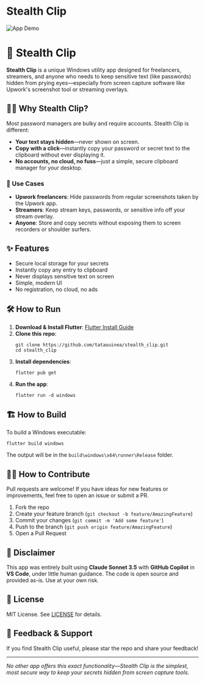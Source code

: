 # Stealth Clip

![App Demo](screencast.gif)

# 🚀 Stealth Clip

**Stealth Clip** is a unique Windows utility app designed for freelancers, streamers, and anyone who needs to keep sensitive text (like passwords) hidden from prying eyes—especially from screen capture software like Upwork's screenshot tool or streaming overlays.

## 🕵️‍♂️ Why Stealth Clip?

Most password managers are bulky and require accounts. Stealth Clip is different:
- **Your text stays hidden**—never shown on screen.
- **Copy with a click**—instantly copy your password or secret text to the clipboard without ever displaying it.
- **No accounts, no cloud, no fuss**—just a simple, secure clipboard manager for your desktop.

### 🎯 Use Cases
- **Upwork freelancers**: Hide passwords from regular screenshots taken by the Upwork app.
- **Streamers**: Keep stream keys, passwords, or sensitive info off your stream overlay.
- **Anyone**: Store and copy secrets without exposing them to screen recorders or shoulder surfers.

## ✨ Features
- Secure local storage for your secrets
- Instantly copy any entry to clipboard
- Never displays sensitive text on screen
- Simple, modern UI
- No registration, no cloud, no ads

## 🛠️ How to Run
1. **Download & Install Flutter**: [Flutter Install Guide](https://docs.flutter.dev/get-started/install)
2. **Clone this repo**:
   ```pwsh
   git clone https://github.com/tataouinea/stealth_clip.git
   cd stealth_clip
   ```
3. **Install dependencies**:
   ```pwsh
   flutter pub get
   ```
4. **Run the app**:
   ```pwsh
   flutter run -d windows
   ```

## 🏗️ How to Build
To build a Windows executable:
```pwsh
flutter build windows
```
The output will be in the `build\windows\x64\runner\Release` folder.

## 🧑‍💻 How to Contribute
Pull requests are welcome! If you have ideas for new features or improvements, feel free to open an issue or submit a PR.

1. Fork the repo
2. Create your feature branch (`git checkout -b feature/AmazingFeature`)
3. Commit your changes (`git commit -m 'Add some feature'`)
4. Push to the branch (`git push origin feature/AmazingFeature`)
5. Open a Pull Request

## 📝 Disclaimer
This app was entirely built using **Claude Sonnet 3.5** with **GitHub Copilot** in **VS Code**, under little human guidance. The code is open source and provided as-is. Use at your own risk.

## 📄 License
MIT License. See [LICENSE](LICENSE) for details.

## 💬 Feedback & Support
If you find Stealth Clip useful, please star the repo and share your feedback!

---

*No other app offers this exact functionality—Stealth Clip is the simplest, most secure way to keep your secrets hidden from screen capture tools.*
